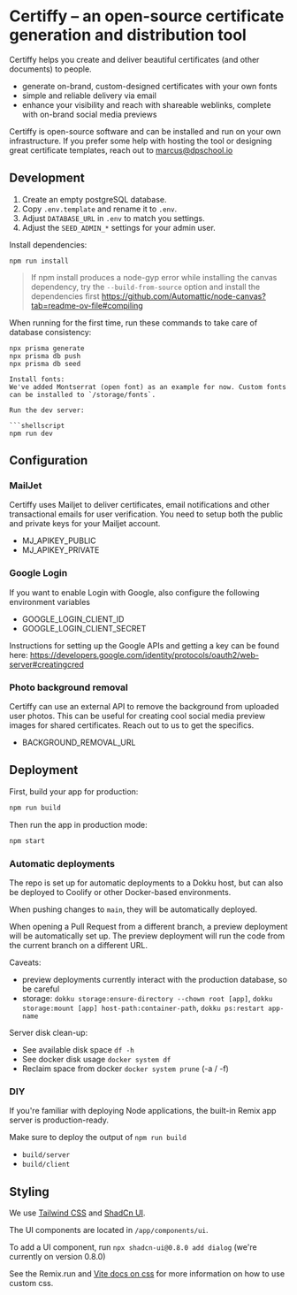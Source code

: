 # Certiffy – an open-source certificate generation and distribution tool

Certiffy helps you create and deliver beautiful certificates (and other documents) to people.

- generate on-brand, custom-designed certificates with your own fonts
- simple and reliable delivery via email
- enhance your visibility and reach with shareable weblinks, complete with on-brand social media previews

Certiffy is open-source software and can be installed and run on your own infrastructure. If you prefer some help with hosting the tool or designing great certificate templates, reach out to marcus@dpschool.io 


## Development

1. Create an empty postgreSQL database.
2. Copy `.env.template` and rename it to `.env`.
3. Adjust `DATABASE_URL` in `.env` to match you settings.
4. Adjust the `SEED_ADMIN_*` settings for your admin user.

Install dependencies:

```shellscript
npm run install
```

> If npm install produces a node-gyp error while installing the canvas dependency, try the `--build-from-source` option and install the dependencies first
> https://github.com/Automattic/node-canvas?tab=readme-ov-file#compiling


When running for the first time, run these commands to take care of database consistency:

```shellscript
npx prisma generate
npx prisma db push
npx prisma db seed

Install fonts:
We've added Montserrat (open font) as an example for now. Custom fonts can be installed to `/storage/fonts`. 

Run the dev server:

```shellscript
npm run dev
```

## Configuration

### MailJet

Certiffy uses Mailjet to deliver certificates, email notifications and other transactional emails for user verification. You need to setup both the public and private keys for your Mailjet account.

- MJ_APIKEY_PUBLIC
- MJ_APIKEY_PRIVATE

### Google Login

If you want to enable Login with Google, also configure the following environment variables

- GOOGLE_LOGIN_CLIENT_ID
- GOOGLE_LOGIN_CLIENT_SECRET

Instructions for setting up the Google APIs and getting a key can be found here: https://developers.google.com/identity/protocols/oauth2/web-server#creatingcred

### Photo background removal

Certiffy can use an external API to remove the background from uploaded user photos. This can be useful for creating cool social media preview images for shared certificates. Reach out to us to get the specifics.

- BACKGROUND_REMOVAL_URL


## Deployment

First, build your app for production:

```sh
npm run build
```

Then run the app in production mode:

```sh
npm start
```

### Automatic deployments

The repo is set up for automatic deployments to a Dokku host, but can also be deployed to Coolify or other Docker-based environments.

When pushing changes to `main`, they will be automatically deployed.

When opening a Pull Request from a different branch, a preview deployment will be automatically set up. The preview deployment will run the code from the current branch on a different URL.

Caveats:

-   preview deployments currently interact with the production database, so be careful
- 	storage: `dokku storage:ensure-directory --chown root [app]`, `dokku storage:mount [app] host-path:container-path`, `dokku ps:restart app-name`

Server disk clean-up:

- See available disk space `df -h`
- See docker disk usage `docker system df`
- Reclaim space from docker `docker system prune` (-a / -f)

### DIY

If you're familiar with deploying Node applications, the built-in Remix app server is production-ready.

Make sure to deploy the output of `npm run build`

-   `build/server`
-   `build/client`

## Styling

We use [Tailwind CSS](https://tailwindcss.com/) and [ShadCn UI](https://ui.shadcn.com/docs).

The UI components are located in `/app/components/ui`.

To add a UI component, run `npx shadcn-ui@0.8.0 add dialog` (we're currently on version 0.8.0)

See the Remix.run and [Vite docs on css](https://vitejs.dev/guide/features.html#css) for more information on how to use custom css.
